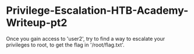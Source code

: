 # Privilege-Escalation-HTB-Academy-Writeup-pt2
Once you gain access to 'user2', try to find a way to escalate your privileges to root, to get the flag in '/root/flag.txt'.
